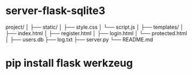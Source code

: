 # server-flask-sqlite3
 project/
│
├── static/
│   ├── style.css
│   └── script.js
│
├── templates/
│   ├── index.html
│   ├── register.html
│   ├── login.html
│   └── protected.html
│
├── users.db
├── log.txt
├── server.py
└── README.md

# pip install flask werkzeug

